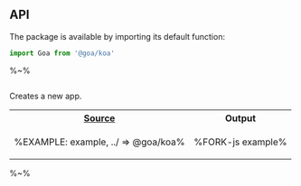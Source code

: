 ## API

The package is available by importing its default function:

```js
import Goa from '@goa/koa'
```

%~%

```## constructor => Goa
```

Creates a new app.

<table>
<tr><th><a href="example/index.js">Source</a></th><th>Output</th></tr>
<!-- block-start -->
<tr><td>

%EXAMPLE: example, ../ => @goa/koa%
</td>
<td>

%FORK-js example%
</td></tr>
</table>

%~%